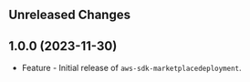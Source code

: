 Unreleased Changes
------------------

1.0.0 (2023-11-30)
------------------

* Feature - Initial release of `aws-sdk-marketplacedeployment`.

